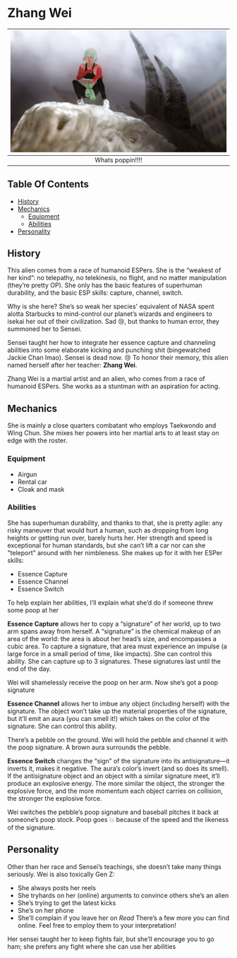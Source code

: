 # Zhang Wei <!-- omit from toc -->

|![wei_poster](media/wei_poster_4.jpg)|
|:-:|
|Whats poppin!!!!|

## Table Of Contents <!-- omit from toc -->

- [History](#history)
- [Mechanics](#mechanics)
  - [Equipment](#equipment)
  - [Abilities](#abilities)
- [Personality](#personality)

## History

This alien comes from a race of humanoid ESPers. She is the “weakest of her kind”: no telepathy, no telekinesis, no flight, and no matter manipulation (they’re pretty OP). She only has the basic features of superhuman durability, and the basic ESP skills: capture, channel, switch.

Why is she here? She’s so weak her species' equivalent of NASA spent alotta Starbucks to mind-control our planet’s wizards and engineers to isekai her out of their civilization. Sad 😢, but thanks to human error, they summoned her to Sensei.

Sensei taught her how to integrate her essence capture and channeling abilities into some elaborate kicking and punching shit (bingewatched Jackie Chan lmao). Sensei is dead now. 😢 To honor their memory, this alien named herself after her teacher: **Zhang Wei**.

Zhang Wei is a martial artist and an alien, who comes from a race of humanoid ESPers. She works as a stuntman with an aspiration for acting.

## Mechanics

She is mainly a close quarters combatant who employs Taekwondo and Wing Chun. She mixes her powers into her martial arts to at least stay on edge with the roster.

### Equipment

- Airgun
- Rental car
- Cloak and mask

### Abilities

She has superhuman durability, and thanks to that, she is pretty agile: any risky maneuver that would hurt a human, such as dropping from long heights or getting run over, barely hurts her. Her strength and speed is exceptional for human standards, but she can’t lift a car nor can she "teleport" around with her nimbleness. She makes up for it with her ESPer skills:

- Essence Capture
- Essence Channel
- Essence Switch

To help explain her abilities, I’ll explain what she’d do if someone threw some poop at her

**Essence Capture** allows her to copy a “signature” of her world, up to two arm spans away from herself. A “signature” is the chemical makeup of an area of the world: the area is about her head’s size, and encompasses a cubic area. To capture a signature, that area must experience an impulse (a large force in a small period of time, like impacts). She can control this ability. She can capture up to 3 signatures. These signatures last until the end of the day.

Wei will shamelessly receive the poop on her arm. Now she’s got a poop signature

**Essence Channel** allows her to imbue any object (including herself) with the signature. The object won’t take up the material properties of the signature, but it’ll emit an aura (you can smell it!) which takes on the color of the signature. She can control this ability.

There’s a pebble on the ground. Wei will hold the pebble and channel it with the poop signature. A brown aura surrounds the pebble.

**Essence Switch** changes the “sign” of the signature into its antisignature—it inverts it, makes it negative. The aura’s color’s invert (and so does its smell). If the antisignature object and an object with a similar signature meet, it’ll produce an explosive energy. The more similar the object, the stronger the explosive force, and the more momentum each object carries on collision, the stronger the explosive force.

Wei switches the pebble’s poop signature and baseball pitches it back at someone’s poop stock. Poop goes 💥 because of the speed and the likeness of the signature.

## Personality

Other than her race and Sensei’s teachings, she doesn’t take many things seriously. Wei is also toxically Gen Z:

- She always posts her reels
- She tryhards on her (online) arguments to convince others she’s an alien
- She’s trying to get the latest kicks
- She’s on her phone
- She’ll complain if you leave her on *Read*
There’s a few more you can find online. Feel free to employ them to your interpretation!

Her sensei taught her to keep fights fair, but she’ll encourage you to go ham; she prefers any fight where she can use her abilities
